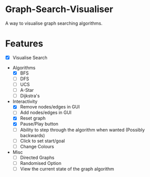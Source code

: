 # Graph-Search-Visualiser
A way to visualise graph searching algorithms.

# Features
- [x] Visualise Search
- Algorithms
  - [x] BFS
  - [ ] DFS
  - [ ] UCS
  - [ ] A-Star
  - [ ] Dijkstra's
- Interactivity
  - [x] Remove nodes/edges in GUI
  - [ ] Add nodes/edges in GUI
  - [x] Reset graph
  - [x] Pause/Play button
  - [ ] Ability to step through the algorithm when wanted (Possibly backwards)
  - [ ] Click to set start/goal
  - [ ] Change Colours
- Misc
  - [ ] Directed Graphs
  - [ ] Randomised Option
  - [ ] View the current state of the graph algorithm
